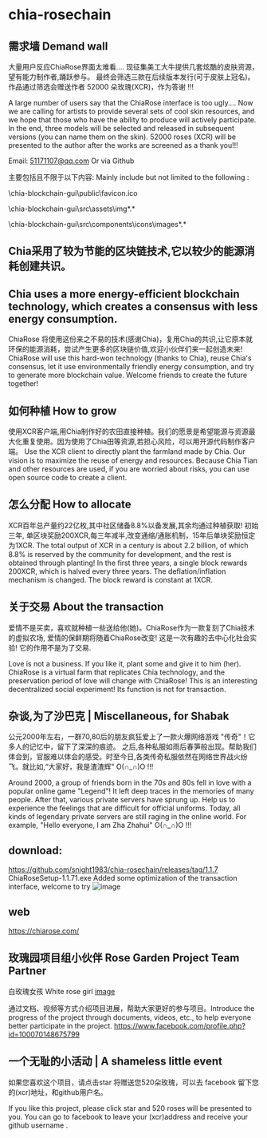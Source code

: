 # chia-rosechain
 需求墙  Demand wall 
----
大量用户反应ChiaRose界面太难看.... 现征集美工大牛提供几套炫酷的皮肤资源， 望有能力制作者,踊跃参与。
最终会筛选三款在后续版本发行(可于皮肤上冠名)。 作品通过筛选会赠送作者 52000 朵玫瑰(XCR)，作为答谢 !!!

A large number of users say that the ChiaRose interface is too ugly.... Now we are calling for artists to provide several sets of cool skin resources, and we hope that those who have the ability to produce will actively participate. In the end, three models will be selected and released in subsequent versions (you can name them on the skin). 52000 roses (XCR) will be presented to the author after the works are screened as a thank you!!!


Email: 51171107@qq.com    Or via Github 

主要包括且不限于以下内容: Mainly include but not limited to the following  :

\chia-blockchain-gui\public\favicon.ico

\chia-blockchain-gui\src\assets\img\*.* 

\chia-blockchain-gui\src\components\icons\images\*.*




Chia采用了较为节能的区块链技术,它以较少的能源消耗创建共识。
----
Chia uses a more energy-efficient blockchain technology, which creates a consensus with less energy consumption. 
-----------------------------------------------------------

ChiaRose 将使用这份来之不易的技术(感谢Chia)，复用Chia的共识,让它原本就环保的能源消耗，尝试产生更多的区块链价值,欢迎小伙伴们来一起创造未来!
ChiaRose will use this hard-won technology (thanks to Chia), reuse Chia's consensus, let it use environmentally friendly energy consumption, and try to generate more blockchain value. Welcome friends to create the future together! 


如何种植 How to grow 
-----------------------------------------------------------
使用XCR客户端,用Chia制作好的农田直接种植。我们的愿景是希望能源与资源最大化重复使用。因为使用了Chia田等资源,若担心风险，可以用开源代码制作客户端。
Use the XCR client to directly plant the farmland made by Chia. Our vision is to maximize the reuse of energy and resources. Because Chia Tian and other resources are used, if you are worried about risks, you can use open source code to create a client. 


怎么分配 How to allocate 
-----------------------------------------------------------
XCR百年总产量约22亿枚,其中社区储备8.8%以备发展,其余均通过种植获取! 初始三年, 单区块奖励200XCR,每三年减半,改变通缩/通胀机制，15年后单块奖励恒定为1XCR.
The total output of XCR in a century is about 2.2 billion, of which 8.8% is reserved by the community for development, and the rest is obtained through planting! In the first three years, a single block rewards 200XCR, which is halved every three years. The deflation/inflation mechanism is changed. The block reward is constant at 1XCR. 



关于交易 About the transaction 
-----------------------------------------------------------
爱情不是买卖，喜欢就种植一些送给他(她)。ChiaRose作为一款复刻了Chia技术的虚拟农场, 爱情的保鲜期将随着ChiaRose改变! 这是一次有趣的去中心化社会实验! 它的作用不是为了交易.

Love is not a business. If you like it, plant some and give it to him (her). ChiaRose is a virtual farm that replicates Chia technology, and the preservation period of love will change with ChiaRose! This is an interesting decentralized social experiment! Its function is not for transaction. 


杂谈,为了沙巴克 | Miscellaneous, for Shabak 
-----------------------------------------------------------
公元2000年左右，一群70,80后的朋友疯狂爱上了一款火爆网络游戏 "传奇"！它多人的记忆中，留下了深深的痕迹。
之后,各种私服如雨后春笋般出现。帮助我们体会到，官服难以体会的感受。时至今日,各类传奇私服依然在网络世界战火纷飞。就比如,“大家好，我是渣渣辉"  O(∩_∩)O !!!


Around 2000, a group of friends born in the 70s and 80s fell in love with a popular online game "Legend"! It left deep traces in the memories of many people.
After that, various private servers have sprung up. Help us to experience the feelings that are difficult for official uniforms. Today, all kinds of legendary private servers are still raging in the online world. For example, "Hello everyone, I am Zha Zhahui" O(∩_∩)O !!! 


download:
-----
https://github.com/snight1983/chia-rosechain/releases/tag/1.1.7
ChiaRoseSetup-1.1.71.exe 
Added some optimization of the transaction interface, welcome to try
![image](https://github.com/snight1983/chia-rosechain/blob/main/pic/1171.png)


web
----
https://chiarose.com/

玫瑰园项目组小伙伴 Rose Garden Project Team Partner 
---

白玫瑰女孩 White rose girl 
[image](https://github.com/snight1983/chia-rosechain/blob/main/partner/White%20rose%20girl%20.jpg)

通过文档、视频等方式介绍项目进展，帮助大家更好的参与项目。Introduce the progress of the project through documents, videos, etc., to help everyone better participate in the project. 
https://www.facebook.com/profile.php?id=100070148675799
 
一个无耻的小活动 | A shameless little event
----
如果您喜欢这个项目，请点击star 将赠送您520朵玫瑰，可以去 facebook 留下您的(xcr)地址，和github用户名。

If you like this project, please click star and 520 roses will be presented to you. You can go to facebook to leave your (xcr)address and receive your github username . 


